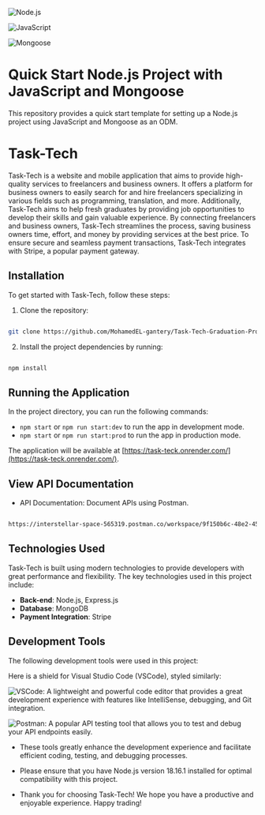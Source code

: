 ![Node.js](https://img.shields.io/badge/Node.js-18.16.1-green?logo=node.js)

![JavaScript](https://img.shields.io/badge/JavaScript-ES6+-F7DF1E?logo=javascript&logoColor=yellow)

![Mongoose](https://img.shields.io/badge/Mongoose-6.7.0-880000?logo=mongoose&logoColor=red)

# Quick Start Node.js Project with JavaScript and Mongoose

This repository provides a quick start template for setting up a Node.js project using JavaScript and Mongoose as an ODM.

# Task-Tech

Task-Tech is a website and mobile application that aims to provide high-quality services to freelancers and business owners. It offers a platform for business owners to easily search for and hire freelancers specializing in various fields such as programming, translation, and more. Additionally, Task-Tech aims to help fresh graduates by providing job opportunities to develop their skills and gain valuable experience. By connecting freelancers and business owners, Task-Tech streamlines the process, saving business owners time, effort, and money by providing services at the best price. To ensure secure and seamless payment transactions, Task-Tech integrates with Stripe, a popular payment gateway.

## Installation

To get started with Task-Tech, follow these steps:

1. Clone the repository:

```bash

git clone https://github.com/MohamedEL-gantery/Task-Tech-Graduation-Project-at-FCI-.git

```

2. Install the project dependencies by running:

```bash

npm install

```

## Running the Application

In the project directory, you can run the following commands:

- `npm start` or `npm run start:dev` to run the app in development mode.
- `npm start` or `npm run start:prod` to run the app in production mode.

The application will be available at [https://task-teck.onrender.com/](https://task-teck.onrender.com/).

## View API Documentation

- API Documentation: Document APIs using Postman.

```bash

https://interstellar-space-565319.postman.co/workspace/9f150b6c-48e2-45f9-8f03-f70c69b1c21c/documentation/23762643-3e5f81ec-f267-4473-91d0-0c7dcf43b9b7

```

## Technologies Used

Task-Tech is built using modern technologies to provide developers with great performance and flexibility. The key technologies used in this project include:

- **Back-end**: Node.js, Express.js
- **Database**: MongoDB
- **Payment Integration**: Stripe

## Development Tools

The following development tools were used in this project:

Here is a shield for Visual Studio Code (VSCode), styled similarly:

![VSCode](https://img.shields.io/badge/VSCode-1.80.0-007ACC?logo=visual-studio-code&logoColor=white): A lightweight and powerful code editor that provides a great development experience with features like IntelliSense, debugging, and Git integration.

![Postman](https://img.shields.io/badge/Postman-10.15.0-FF6C37?logo=postman&logoColor=white): A popular API testing tool that allows you to test and debug your API endpoints easily.

- These tools greatly enhance the development experience and facilitate efficient coding, testing, and debugging processes.

- Please ensure that you have Node.js version 18.16.1 installed for optimal compatibility with this project.

- Thank you for choosing Task-Tech! We hope you have a productive and enjoyable experience. Happy trading!
